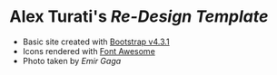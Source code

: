 # Alex Turati's _Re-Design Template_

- Basic site created with [Bootstrap v4.3.1](https://getbootstrap.com/)
- Icons rendered with [Font Awesome](https://fontawesome.com/)
- Photo taken by *Emir Gaga*

